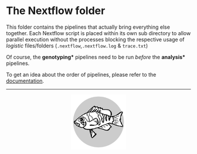 # The **Nextflow** folder

This folder contains the pipelines that actually bring everything else together.
Each Nextflow script is placed within its own sub directory to allow parallel execution without the processes blocking the respective usage of *logistic* files/folders (`.nextflow`,`.nextflow.log` & `trace.txt`)

Of course, the **genotyping\*** pipelines need to be run *before* the **analysis\*** pipelines.

To get an idea about the order of pipelines, please refer to the [documentation](https://k-hench.github.io/chapter2/).

---

<p align="center"><img src="../logo.svg" alt="logo" width="150"/></p>
